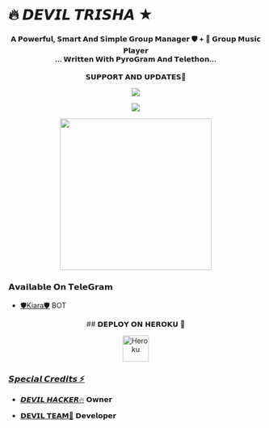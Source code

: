 # 🔥 𝘿𝙀𝙑𝙄𝙇 𝙏𝙍𝙄𝙎𝙃𝘼 ★

<h4 align="center">𝗔 𝗣𝗼𝘄𝗲𝗿𝗳𝘂𝗹, 𝗦𝗺𝗮𝗿𝘁 𝗔𝗻𝗱 𝗦𝗶𝗺𝗽𝗹𝗲 𝗚𝗿𝗼𝘂𝗽 𝗠𝗮𝗻𝗮𝗴𝗲𝗿 🛡️ + 🎵 𝗚𝗿𝗼𝘂𝗽 𝗠𝘂𝘀𝗶𝗰 𝗣𝗹𝗮𝘆𝗲𝗿 <br> ... 𝗪𝗿𝗶𝘁𝘁𝗲𝗻 𝗪𝗶𝘁𝗵 𝗣𝘆𝗿𝗼𝗚𝗿𝗮𝗺 𝗔𝗻𝗱 𝗧𝗲𝗹𝗲𝘁𝗵𝗼𝗻...</h4>

<p align="center">
    𝗦𝗨𝗣𝗣𝗢𝗥𝗧 𝗔𝗡𝗗 𝗨𝗣𝗗𝗔𝗧𝗘𝗦🎑

<p align="center"><a href="https://t.me/Fun_Games_Chat"><img align="center" src="https://img.shields.io/badge/Join-Group%20Support-blue.svg?style=for-the-badge&logo=Telegram">
</p>
<p align="center"><a href="https://t.me/Fun_Games_Chat_Official"><img align="center" src="https://img.shields.io/badge/Join-Official%20Channel-blue.svg?style=for-the-badge&logo=Telegram">
</p>
<p align="center"><a href="https://t.me/JaiHindChatting"><img src="https://telegra.ph/file/1d44c004e0b618a9d00cf.jpg" width="300"></a></p>


### 𝗔𝘃𝗮𝗶𝗹𝗮𝗯𝗹𝗲 𝗢𝗻 𝗧𝗲𝗹𝗲𝗚𝗿𝗮𝗺 
- [🛡️Kiara🛡️](https://t.me/kiara_advaniBot) BOT


<p align="center">
    ## 𝗗𝗘𝗣𝗟𝗢𝗬 𝗢𝗡 𝗛𝗘𝗥𝗢𝗞𝗨 🚀

<p align="center"><a href="https://heroku.com/deploy?template=https://github.com/rakeshyt/TrishaManager"><img align="center" alt="Heroku" width="52px" src="https://www.nicepng.com/png/full/223-2233246_heroku-logo-salesforce-heroku.png"></p>
</p>



### 𝙎𝙥𝙚𝙘𝙞𝙖𝙡 𝘾𝙧𝙚𝙙𝙞𝙩𝙨 ⚡
- [𝘿𝙀𝙑𝙄𝙇 𝙃𝘼𝘾𝙆𝙀𝙍🔥](https://t.me/JaiHindChatting) 𝗢𝘄𝗻𝗲𝗿

- [𝗗𝗘𝗩𝗜𝗟 𝗧𝗘𝗔𝗠🤙](https://t.me/RymOfficial) 𝗗𝗲𝘃𝗲𝗹𝗼𝗽𝗲𝗿
